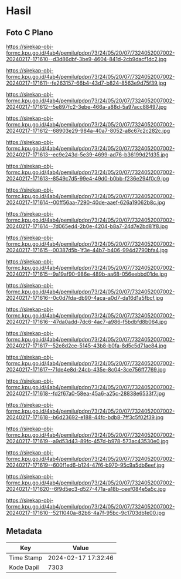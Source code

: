 # Hasil

## Foto C Plano

https://sirekap-obj-formc.kpu.go.id/4ab4/pemilu/pdpr/73/24/05/20/07/7324052007002-20240217-171610--d3d86dbf-3be9-4604-841d-2cb9dacf1dc2.jpg

https://sirekap-obj-formc.kpu.go.id/4ab4/pemilu/pdpr/73/24/05/20/07/7324052007002-20240217-171611--fe263157-66b4-43d7-b824-8563e9d75f39.jpg

https://sirekap-obj-formc.kpu.go.id/4ab4/pemilu/pdpr/73/24/05/20/07/7324052007002-20240217-171612--5e897fc2-3ebe-466a-a88d-5a97acc88497.jpg

https://sirekap-obj-formc.kpu.go.id/4ab4/pemilu/pdpr/73/24/05/20/07/7324052007002-20240217-171612--68903e29-984a-40a7-8052-a8c67c2c282c.jpg

https://sirekap-obj-formc.kpu.go.id/4ab4/pemilu/pdpr/73/24/05/20/07/7324052007002-20240217-171613--ec9e243d-5e39-4699-ad76-b36199d2fd35.jpg

https://sirekap-obj-formc.kpu.go.id/4ab4/pemilu/pdpr/73/24/05/20/07/7324052007002-20240217-171613--8549c7d5-99e4-49d0-b0bb-f236e294f0c9.jpg

https://sirekap-obj-formc.kpu.go.id/4ab4/pemilu/pdpr/73/24/05/20/07/7324052007002-20240217-171614--00ff56aa-7290-40de-aaef-626a19062b8c.jpg

https://sirekap-obj-formc.kpu.go.id/4ab4/pemilu/pdpr/73/24/05/20/07/7324052007002-20240217-171614--7d065ed4-2b0e-4204-b8a7-24d7e2bd81f8.jpg

https://sirekap-obj-formc.kpu.go.id/4ab4/pemilu/pdpr/73/24/05/20/07/7324052007002-20240217-171615--00387d5b-1f3e-44b7-b406-994d2790bfa4.jpg

https://sirekap-obj-formc.kpu.go.id/4ab4/pemilu/pdpr/73/24/05/20/07/7324052007002-20240217-171615--9a19af90-986e-489b-aa68-056eebbd01de.jpg

https://sirekap-obj-formc.kpu.go.id/4ab4/pemilu/pdpr/73/24/05/20/07/7324052007002-20240217-171616--0c0d7fda-db90-4aca-a0d7-da16d1a5fbcf.jpg

https://sirekap-obj-formc.kpu.go.id/4ab4/pemilu/pdpr/73/24/05/20/07/7324052007002-20240217-171616--47da0add-7dc6-4ac7-a986-f5bdbfd8b064.jpg

https://sirekap-obj-formc.kpu.go.id/4ab4/pemilu/pdpr/73/24/05/20/07/7324052007002-20240217-171617--52e8d2ce-5145-43b8-b0fa-8d5c5d71ae84.jpg

https://sirekap-obj-formc.kpu.go.id/4ab4/pemilu/pdpr/73/24/05/20/07/7324052007002-20240217-171617--71de4e8d-24cb-435e-8c04-3ce756ff7769.jpg

https://sirekap-obj-formc.kpu.go.id/4ab4/pemilu/pdpr/73/24/05/20/07/7324052007002-20240217-171618--fd2f67a0-58ea-45a6-a25c-28838e6533f7.jpg

https://sirekap-obj-formc.kpu.go.id/4ab4/pemilu/pdpr/73/24/05/20/07/7324052007002-20240217-171618--b6d23692-e188-44fc-bdb8-7ff3c5f02f39.jpg

https://sirekap-obj-formc.kpu.go.id/4ab4/pemilu/pdpr/73/24/05/20/07/7324052007002-20240217-171619--a9d53d43-89fc-457d-b978-573ac43530e0.jpg

https://sirekap-obj-formc.kpu.go.id/4ab4/pemilu/pdpr/73/24/05/20/07/7324052007002-20240217-171619--600f1ed6-b124-47f6-b970-95c9a5db6eef.jpg

https://sirekap-obj-formc.kpu.go.id/4ab4/pemilu/pdpr/73/24/05/20/07/7324052007002-20240217-171620--6f9d5ec3-d527-471a-a18b-ceef084e5a5c.jpg

https://sirekap-obj-formc.kpu.go.id/4ab4/pemilu/pdpr/73/24/05/20/07/7324052007002-20240217-171610--5211040a-82b6-4a7f-95bc-9c1703db1e00.jpg


## Metadata

| Key        | Value               |
| ---------- | ------------------- |
| Time Stamp | 2024-02-17 17:32:46 |
| Kode Dapil | 7303                |



